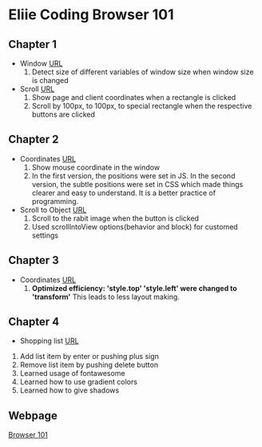 # Eliie Coding Browser 101

## Chapter 1
- Window [URL](https://yjclarelee.github.io/browser101/chapter01/window/index.html)
  1) Detect size of different variables of window size when window size is changed
- Scroll [URL](https://yjclarelee.github.io/browser101/chapter01/x_y_coordinate/index.html)
  1) Show page and client coordinates when a rectangle is clicked</br>
  2) Scroll by 100px, to 100px, to special rectangle when the respective buttons are clicked

## Chapter 2
- Coordinates [URL](https://yjclarelee.github.io/browser101/chapter02/coordinates_ellie/index.html)
  1) Show mouse coordinate in the window
  2) In the first version, the positions were set in JS. In the second version, the subtle positions were set in CSS which made things clearer and easy to understand. It is a better practice of programming.
- Scroll to Object [URL](https://yjclarelee.github.io/browser101/chapter02/rabbits/index.html)
  1) Scroll to the rabit image when the button is clicked
  2) Used scrollIntoView options(behavior and block) for customed settings

## Chapter 3
- Coordinates [URL](https://yjclarelee.github.io/browser101/chapter02/coordinates_ellie/index.html)
  1) **Optimized efficiency: 'style.top' 'style.left' were changed to 'transform'** This leads to less layout making.

## Chapter 4
- Shopping list [URL](https://yjclarelee.github.io/browser101/chapter04/shopping_list/index.html)
 1) Add list item by enter or pushing plus sign
 2) Remove list item by pushing delete button
 3) Learned usage of fontawesome
 4) Learned how to use gradient colors
 5) Learned how to give shadows
 
## Webpage
[Browser 101](https://academy.dream-coding.com/courses/browser101)